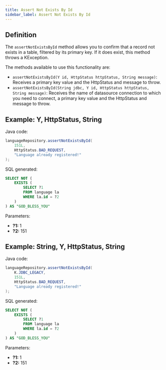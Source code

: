 ```yaml
---
title: Assert Not Exists By Id
sidebar_label: Assert Not Exists By Id
---
```


## Definition

The `assertNotExistsById` method allows you to confirm that a record not exists in a table, filtered by its primary key. If it does exist, this method throws a KException.

The methods available to use this functionality are:

- `assertNotExistsById(Y id, HttpStatus httpStatus, String message)`: Receives a primary key value and the HttpStatus and message to throw.
- `assertNotExistsById(String jdbc, Y id, HttpStatus httpStatus, String message)`: Receives the name of datasource connection to which you need to connect, a primary key value and the HttpStatus and message to throw.

## Example: Y, HttpStatus, String

Java code:

```java
languageRepository.assertNotExistsById(
    151L,
    HttpStatus.BAD_REQUEST,
    "Language already registered!"
);
```

SQL generated:

```sql
SELECT NOT (
    EXISTS (
        SELECT ?1
        FROM language la
        WHERE la.id = ?2
    )
) AS "GOD_BLESS_YOU"
```

Parameters:

- **?1:** 1
- **?2:** 151

## Example: String, Y, HttpStatus, String

Java code:

```java
languageRepository.assertNotExistsById(
    K.JDBC_LEGACY,
    151L,
    HttpStatus.BAD_REQUEST,
    "Language already registered!"
);
```

SQL generated:

```sql
SELECT NOT (
    EXISTS (
        SELECT ?1
        FROM language la
        WHERE la.id = ?2
    )
) AS "GOD_BLESS_YOU"
```

Parameters:

- **?1:** 1
- **?2:** 151
